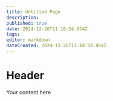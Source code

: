 ```yaml
---
title: Untitled Page
description: 
published: true
date: 2024-12-26T11:18:54.954Z
tags: 
editor: markdown
dateCreated: 2024-12-26T11:18:54.954Z
---
```


# Header
Your content here
